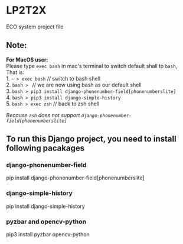 # LP2T2X
ECO system project file


## Note:
**For MacOS user:**  
Please type `exec bash` in mac's terminal to switch default shall to `bash`,  
That is:   
         1. `~ > exec bash`  // switch to bash shell  
         2. `bash > `  // we are now using bash as our default shell   
         3. `bash > pip3 install django-phonenumber-field[phonenumberslite]`   
         4. `bash > pip3 install django-simple-history`  
         5. `bash > exec zsh` // back to zsh shell  

*Because `zsh` does not support  `django-phonenumber-field[phonenumberslite]`*


## To run this Django project, you need to install following pacakages

### django-phonenumber-field
pip install django-phonenumber-field[phonenumberslite]

### django-simple-history
pip install django-simple-history

### pyzbar and opencv-python
pip3 install pyzbar opencv-python
